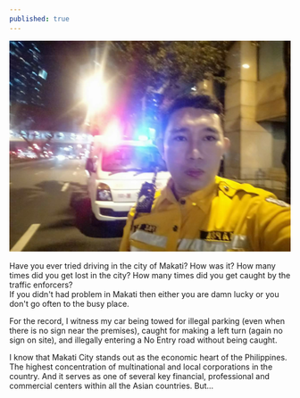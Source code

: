 ```yaml
---
published: true
---
```

![Mapsa](/images/Mapsa.jpg)

Have you ever tried driving in the city of Makati? How was it? How many times did you get lost in the city? How many times did you get caught by the traffic enforcers?   
If you didn't had problem in Makati then either you are damn lucky or you don't go often to the busy place.

For the record, I witness my car being towed for illegal parking (even when there is no sign near the premises), caught for making a left turn (again no sign on site), and illegally entering a No Entry road without being caught.

I know that Makati City stands out as the economic heart of the Philippines. The highest concentration of multinational and local corporations in the country. And it serves as one of several key financial, professional and commercial centers within all the Asian countries. But...  